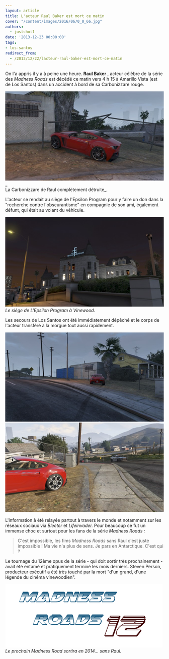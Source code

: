 ```yaml
---
layout: article
title: L'acteur Raul Baker est mort ce matin
cover: "/content/images/2016/06/0_0_66.jpg"
authors:
  - justshot1
date: '2013-12-23 00:00:00'
tags:
- los-santos
redirect_from:
  - /2013/12/22/lacteur-raul-baker-est-mort-ce-matin
---
```


On l'a appris il y a à peine une heure. **Raul Baker** , acteur célèbre de la série des _Madness Roads_ est décédé ce matin vers 4 h 15 à Amarillo Vista (est de Los Santos) dans un accident à bord de sa Carbonizzare rouge.

![](/content/images/2016/06/0_0%20%282%29_4.jpg)\_  
La Carbonizzare de Raul complètement détruite\_.

L'acteur se rendait au siège de l'Epsilon Program pour y faire un don dans la "recherche contre l'obscurantisme" en compagnie de son ami, également défunt, qui était au volant du véhicule.

![Le siège de L'Epsilon Program à Vinewood.](/content/images/2016/06/0_0%20%284%29_4.jpg)
_Le siège de L'Epsilon Program à Vinewood._

Les secours de Los Santos ont été immédiatement dépêché et le corps de l'acteur transféré à la morgue tout aussi rapidement.

![](/content/images/2016/06/0_0%20%283%29_5.jpg)
![](/content/images/2016/06/0_0%20%281%29_7.jpg)

L'information à été relayée partout à travers le monde et notamment sur les réseaux sociaux via _Bleeter_ et _Lifeinvader._ Pour beaucoup ce fut un immense choc et surtout pour les fans de la série _Madness Roads :_

> C'est impossible, les fims _Madness Roads_ sans Raul c'est juste impossible ! Ma vie n'a plus de sens. Je pars en Antarctique. C'est qui ?

Le tournage du 12ème opus de la série - qui doit sortir très prochainement - avait été entamé et pratiquement terminé les mois derniers. Steven Person, producteur exécutif a été très touché par la mort "d'un grand, d'une légende du cinéma vinewoodien".

![Le prochain Madness Road sortira en 2014... sans Raul.](/content/images/2016/06/Sans%20titre-1.png)
_Le prochain Madness Road sortira en 2014... sans Raul._